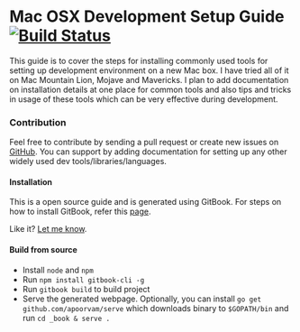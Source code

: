 # Mac OSX Development Setup Guide [![Build Status](https://travis-ci.org/apoorvam/mac-dev-setup.svg?branch=master)](https://travis-ci.org/apoorvam/mac-dev-setup)

This guide is to cover the steps for installing commonly used tools for setting up development environment on a new Mac box. I have tried all of it on Mac Mountain Lion, Mojave and Mavericks.  I plan to add documentation on installation details at one place for common tools and also tips and tricks in usage of these tools which can be very effective during development.

### Contribution

Feel free to contribute by sending a pull request or create new issues on [GitHub](https://github.com/apoorvam/mac-dev-setup/issues). You can support by adding documentation for setting up any other widely used dev tools/libraries/languages.

#### Installation

This is a open source guide and is generated using GitBook. For steps on how to install GitBook, refer this [page](https://apoorvam.github.io/mac-dev-setup/gitbook/).

Like it? [Let me know](https://twitter.com/ItsApoorvaHere).

#### Build from source

* Install `node` and `npm`
* Run `npm install gitbook-cli -g`
* Run `gitbook build` to build project
* Serve the generated webpage. Optionally, you can install `go get github.com/apoorvam/serve` which downloads binary to `$GOPATH/bin` and run `cd _book & serve .`